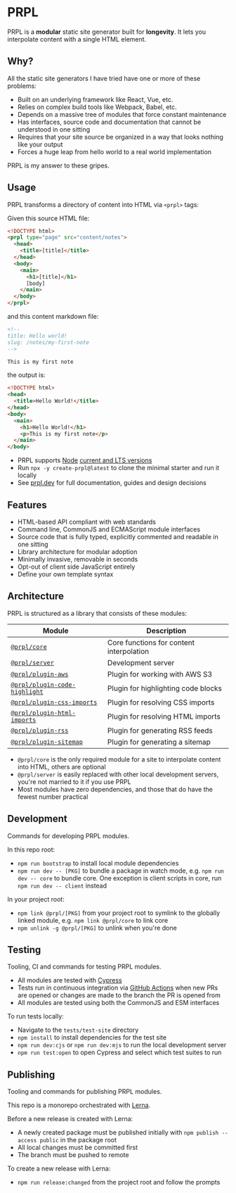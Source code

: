 # PRPL

PRPL is a **modular** static site generator built for **longevity**. It lets you interpolate content with a single HTML
element.

## Why?

All the static site generators I have tried have one or more of these problems:

- Built on an underlying framework like React, Vue, etc.
- Relies on complex build tools like Webpack, Babel, etc.
- Depends on a massive tree of modules that force constant maintenance
- Has interfaces, source code and documentation that cannot be understood in one sitting
- Requires that your site source be organized in a way that looks nothing like your output
- Forces a huge leap from hello world to a real world implementation

PRPL is my answer to these gripes.

## Usage

PRPL transforms a directory of content into HTML via `<prpl>` tags:

Given this source HTML file:

```html
<!DOCTYPE html>
<prpl type="page" src="content/notes">
  <head>
    <title>[title]</title>
  </head>
  <body>
    <main>
      <h1>[title]</h1>
      [body]
    </main>
  </body>
</prpl>
```

and this content markdown file:

```markdown
<!--
title: Hello world!
slug: /notes/my-first-note
-->

This is my first note
```

the output is:

```html
<!DOCTYPE html>
<head>
  <title>Hello World!</title>
</head>
<body>
  <main>
    <h1>Hello World!</h1>
    <p>This is my first note</p>
  </main>
</body>
```

- PRPL supports [Node](https://nodejs.org/en/) [current and LTS versions](https://nodejs.org/en/about/releases/)
- Run `npx -y create-prpl@latest` to clone the minimal starter and run it locally
- See [prpl.dev](https://prpl.dev) for full documentation, guides and design decisions

## Features

- HTML-based API compliant with web standards
- Command line, CommonJS and ECMAScript module interfaces
- Source code that is fully typed, explicitly commented and readable in one sitting
- Library architecture for modular adoption
- Minimally invasive, removable in seconds
- Opt-out of client side JavaScript entirely
- Define your own template syntax

## Architecture

PRPL is structured as a library that consists of these modules:

| Module | Description |
| --- | --- |
| [`@prpl/core`](https://github.com/tyhopp/prpl/tree/main/packages/core) | Core functions for content interpolation |
| [`@prpl/server`](https://github.com/tyhopp/prpl/tree/main/packages/server) | Development server |
| [`@prpl/plugin-aws`](https://github.com/tyhopp/prpl/tree/main/packages/plugin-aws) | Plugin for working with AWS S3 |
| [`@prpl/plugin-code-highlight`](https://github.com/tyhopp/prpl/tree/main/packages/plugin-code-highlight) | Plugin for highlighting code blocks |
| [`@prpl/plugin-css-imports`](https://github.com/tyhopp/prpl/tree/main/packages/plugin-css-imports) | Plugin for resolving CSS imports |
| [`@prpl/plugin-html-imports`](https://github.com/tyhopp/prpl/tree/main/packages/plugin-html-imports) | Plugin for resolving HTML imports |
| [`@prpl/plugin-rss`](https://github.com/tyhopp/prpl/tree/main/packages/plugin-rss) | Plugin for generating RSS feeds |
| [`@prpl/plugin-sitemap`](https://github.com/tyhopp/prpl/tree/main/packages/plugin-sitemap) | Plugin for generating a sitemap |

- `@prpl/core` is the only required module for a site to interpolate content into HTML, others are optional
- `@prpl/server` is easily replaced with other local development servers, you're not married to it if you use PRPL
- Most modules have zero dependencies, and those that do have the fewest number practical

## Development

Commands for developing PRPL modules.

In this repo root:

- `npm run bootstrap` to install local module dependencies
- `npm run dev -- [PKG]` to bundle a package in watch mode, e.g. `npm run dev -- core` to bundle core. One exception is client scripts in core, run `npm run dev -- client` instead

In your project root:

- `npm link @prpl/[PKG]` from your project root to symlink to the globally linked module, e.g. `npm link @prpl/core` to link core
- `npm unlink -g @prpl/[PKG]` to unlink when you're done

## Testing

Tooling, CI and commands for testing PRPL modules.

- All modules are tested with [Cypress](https://www.cypress.io)
- Tests run in continuous integration via [GitHub Actions](https://github.com/features/actions) when new PRs are
  opened or changes are made to the branch the PR is opened from
- All modules are tested using both the CommonJS and ESM interfaces

To run tests locally:

- Navigate to the `tests/test-site` directory
- `npm install` to install dependencies for the test site
- `npm run dev:cjs` or `npm run dev:mjs` to run the local development server
- `npm run test:open` to open Cypress and select which test suites to run

## Publishing

Tooling and commands for publishing PRPL modules.

This repo is a monorepo orchestrated with [Lerna](https://lerna.js.org).

Before a new release is created with Lerna:

- A newly created package must be published initially with `npm publish --access public` in the package root
- All local changes must be committed first
- The branch must be pushed to remote

To create a new release with Lerna:

- `npm run release:changed` from the project root and follow the prompts